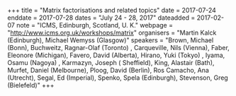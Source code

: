 +++
title = "Matrix factorisations and related topics"
date = 2017-07-24
enddate = 2017-07-28
dates = "July 24 - 28, 2017"
dateadded = 2017-02-07
note = "ICMS, Edinburgh, Scotland, U. K."
webpage = "http://www.icms.org.uk/workshops/matrix"
organisers = "Martin Kalck (Edinburgh), Michael Wemyss (Glasgow)"
speakers = "Brown, Michael (Bonn), Buchweitz, Ragnar-Olaf (Toronto) , Carqueville, Nils (Vienna), Faber, Eleonore (Michigan), Favero, David (Alberta), Hirano, Yuki (Tokyo) , Iyama, Osamu (Nagoya) , Karmazyn, Joseph ( Sheffield), King, Alastair (Bath), Murfet, Daniel (Melbourne), Ploog, David (Berlin), Ros Camacho, Ana (Utrecht), Segal, Ed (Imperial), Spenko, Spela (Edinburgh), Stevenson, Greg (Bielefeld)"
+++
